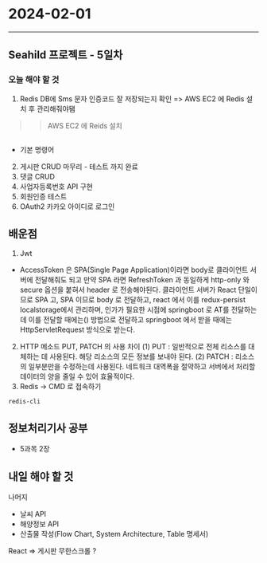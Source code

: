 # 2024-02-01

---

## Seahild 프로젝트 - 5일차

### 오늘 해야 할 것

1. Redis DB에 Sms 문자 인증코드 잘 저장되는지 확인
   => AWS EC2 에 Redis 설치 후 관리해줘야됌

> > AWS EC2 에 Reids 설치

```bash

```

- 기본 명령어

2. 게시판 CRUD 마무리 - 테스트 까지 완료
3. 댓글 CRUD
4. 사업자등록번호 API 구현
5. 회원인증 테스트
6. OAuth2 카카오 아이디로 로그인

## 배운점

1. Jwt

- AccessToken 은 SPA(Single Page Application)이라면 body로 클라이언트 서버에 전달해줘도 되고 만약 SPA 라면 RefreshToken 과 동일하게 http-only 와 secure 옵션을 붙혀서 header 로 전송해야된다.
  클라이언트 서버가 React 단일이므로 SPA 고, SPA 이므로 body 로 전달하고, react 에서 이를 redux-persist localstorage에서 관리하며, 인가가 필요한 시점에 springboot 로 AT를 전달하는데 이를 전달할 때에는() 방법으로 전달하고 springboot 에서 받을 때에는 HttpServletRequest 방식으로 받는다.

2. HTTP 메소드 PUT, PATCH 의 사용 차이
   (1) PUT : 일반적으로 전체 리소스를 대체하는 데 사용된다. 해당 리소스의 모든 정보를 보내야 된다.
   (2) PATCH : 리소스의 일부분만을 수정하는데 사용된다. 네트워크 대역폭을 절약하고 서버에서 처리할 데이터의 양을 줄일 수 있어 효율적이다.
3. Redis -> CMD 로 접속하기

```shell
redis-cli
```

## 정보처리기사 공부

- 5과목 2장

## 내일 해야 할 것

나머지

- 날씨 API
- 해양정보 API
- 산출물 작성(Flow Chart, System Architecture, Table 명세서)

React => 게시판 무한스크롤 ?
